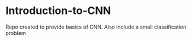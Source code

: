 # Introduction-to-CNN
Repo created to provide basics of CNN. Also include a small classification problem
